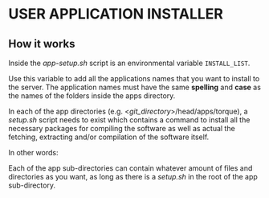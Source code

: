 # USER APPLICATION INSTALLER

## How it works

Inside the _app-setup.sh_ script is an environmental variable `INSTALL_LIST`.

Use this variable to add all the applications names that you want to install to
the server. The application names must have the same **spelling** and **case**
as the names of the folders inside the apps directory.

In each of the app directories (e.g. <_git_directory_>/head/apps/torque), a
_setup.sh_ script needs to exist which contains a command to install all the
 necessary packages for compiling the software as well as actual the fetching,
  extracting and/or compilation of the software itself.

In other words:

Each of the app sub-directories can contain whatever amount of files and
directories as you want, as long as there is a _setup.sh_ in the root of the app
sub-directory.
